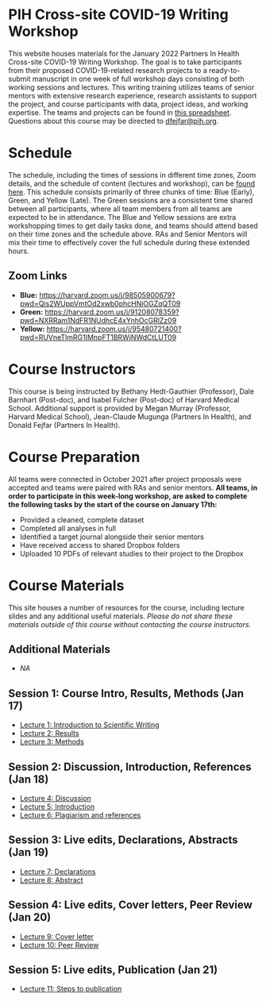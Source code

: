 # PIH Cross-site COVID-19 Writing Workshop
This website houses materials for the January 2022 Partners In Health Cross-site COVID-19 Writing Workshop. The goal is to take participants from their proposed COVID-19-related research projects to a ready-to-submit manuscript in one week of full workshop days consisting of both working sessions and lectures. This writing training utilizes teams of senior mentors with extensive research experience, research assistants to support the project, and course participants with data, project ideas, and working expertise. The teams and projects can be found in [this spreadsheet](). Questions about this course may be directed to dfejfar@pih.org.

# Schedule
The schedule, including the times of sessions in different time zones, Zoom details, and the schedule of content (lectures and workshop), can be [found here](). This schedule consists primarily of three chunks of time: Blue (Early), Green, and Yellow (Late). The Green sessions are a consistent time shared between all participants, where all team members from all teams are expected to be in attendance. The Blue and Yellow sessions are extra workshopping times to get daily tasks done, and teams should attend based on their time zones and the schedule above. RAs and Senior Mentors will mix their time to effectively cover the full schedule during these extended hours. 

## Zoom Links
- __Blue:__ https://harvard.zoom.us/j/98505900679?pwd=Qis2WUppVmtOd2xwb0phcHNjOGZqQT09
- __Green:__ https://harvard.zoom.us/j/91208078359?pwd=NXRRam1NdFR1NUdhcE4xYnhOcGRlZz09
- __Yellow:__ https://harvard.zoom.us/j/95480721400?pwd=RUVneTlmRG1IMnpFT1BRWjNWdCtLUT09

# Course Instructors
This course is being instructed by Bethany Hedt-Gauthier (Professor), Dale Barnhart (Post-doc), and Isabel Fulcher (Post-doc) of Harvard Medical School. Additional support is provided by Megan Murray (Professor, Harvard Medical School), Jean-Claude Mugunga (Partners In Health), and Donald Fejfar (Partners In Health).

# Course Preparation
All teams were connected in October 2021 after project proposals were accepted and teams were paired with RAs and senior mentors. __All teams, in order to participate in this week-long workshop, are asked to complete the following tasks by the start of the course on January 17th:__
- Provided a cleaned, complete dataset
- Completed all analyses in full
- Identified a target journal alongside their senior mentors
- Have received access to shared Dropbox folders
- Uploaded 10 PDFs of relevant studies to their project to the Dropbox

# Course Materials
This site houses a number of resources for the course, including lecture slides and any additional useful materials. _Please do not share these materials outside of this course without contacting the course instructors._

## Additional Materials
- _NA_

## Session 1: Course Intro, Results, Methods (Jan 17)
- [Lecture 1: Introduction to Scientific Writing]()
- [Lecture 2: Results]()
- [Lecture 3: Methods]()

## Session 2: Discussion, Introduction, References (Jan 18)
- [Lecture 4: Discussion]()
- [Lecture 5: Introduction]()
- [Lecture 6: Plagiarism and references]()

## Session 3: Live edits, Declarations, Abstracts (Jan 19)
- [Lecture 7: Declarations]()
- [Lecture 8: Abstract]()

## Session 4: Live edits, Cover letters, Peer Review (Jan 20)
- [Lecture 9: Cover letter]()
- [Lecture 10: Peer Review]()

## Session 5: Live edits, Publication (Jan 21)
- [Lecture 11: Steps to publication]()
